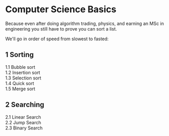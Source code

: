 # Computer Science Basics

Because even after doing algorithm trading, physics, and earning an MSc in engineering you still have to prove you can sort a list.

We'll go in order of speed from slowest to fasted:

## 1 Sorting
1.1 Bubble sort  
1.2 Insertion sort  
1.3 Selection sort  
1.4 Quick sort   
1.5 Merge sort  
## 2 Searching  
2.1 Linear Search  
2.2 Jump Search  
2.3 Binary Search  
